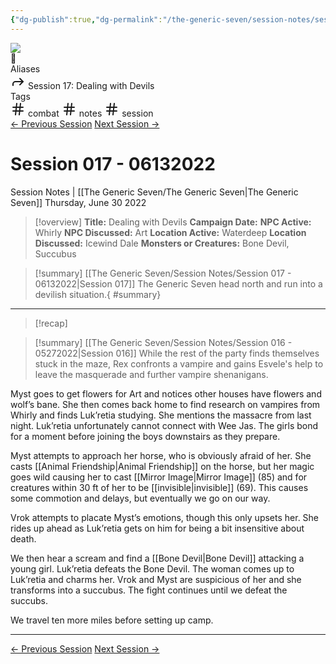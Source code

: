 ```yaml
---
{"dg-publish":true,"dg-permalink":"/the-generic-seven/session-notes/session-17","permalink":"/the-generic-seven/session-notes/session-17/","title":"Dealing with Devils","tags":["combat","notes","session"]}
---
```


<div class="wiki-header">
	<div class="banner-wrapper">
		<div class="banner">
			<img class="banner-image full-width" src="https://www.dndbeyond.com/attachments/4/376/waterdeep-dragon-heist.jpg" style="object-position: 50% 50%">
		</div>
		<div class="banner-icon">
			<div class="icon-box">📝</div>
		</div>
	</div>
	<div class="frontmatter-container">
		<div class="frontmatter-section mod-aliases">
			<span class="frontmatter-section-label">Aliases</span>
			<div class="frontmatter-section-data frontmatter-section-aliases">
				<span class="frontmatter-alias">
					<span class="frontmatter-alias-icon"> <svg xmlns="http://www.w3.org/2000svg" width="24" height="24" viewBox="0 0 24 24" fill="none" stroke="currentColor" stroke-width="2" stroke-linecap="round" stroke-linejoin="round" class="svg-icon lucide-forward"><polyline points="15 17 20 12 15 7"></polyline><path d="M4 18v-2a4 4 0 0 1 4-4h12"></path></svg></span>
					Session 17: Dealing with Devils</span>
			</div>
		</div>
		<div class="frontmatter-section mod-tags">
			<span class="frontmatter-section-label">Tags</span>
			<div class="frontmatter-section-data frontmatter-section-tags">
				<a class="tag"onclick="toggleTagSearch(this)">
					<span class="frontmatter-tag-icon"><svg xmlns="http://www.w3.org/2000/svg" width="24" height="24" viewBox="0 0 24 24" fill="none" stroke="currentColor" stroke-width="2" stroke-linecap="round" stroke-linejoin="round" class="svg-icon lucide-hash"><line x1="4" y1="9" x2="20" y2="9"></line><line x1="4" y1="15" x2="20" y2="15"></line><line x1="10" y1="3" x2="8" y2="21"></line><line x1="16" y1="3" x2="14" y2="21"></line></svg></span>
					combat</a>
				<a class="tag" onclick="toggleTagSearch(this)">
					<span class="frontmatter-tag-icon"><svg xmlns="http://www.w3.org/2000/svg" width="24" height="24" viewBox="0 0 24 24" fill="none" stroke="currentColor" stroke-width="2" stroke-linecap="round" stroke-linejoin="round" class="svg-icon lucide-hash"><line x1="4" y1="9" x2="20" y2="9"></line><line x1="4" y1="15" x2="20" y2="15"></line><line x1="10" y1="3" x2="8" y2="21"></line><line x1="16" y1="3" x2="14" y2="21"></line></svg></span>
					notes</a>
				<a class="tag" onclick="toggleTagSearch(this)">
					<span class="frontmatter-tag-icon"><svg xmlns="http://www.w3.org/2000/svg" width="24" height="24" viewBox="0 0 24 24" fill="none" stroke="currentColor" stroke-width="2" stroke-linecap="round" stroke-linejoin="round" class="svg-icon lucide-hash"><line x1="4" y1="9" x2="20" y2="9"></line><line x1="4" y1="15" x2="20" y2="15"></line><line x1="10" y1="3" x2="8" y2="21"></line><line x1="16" y1="3" x2="14" y2="21"></line></svg></span>
					session</a>
			</div>
		</div>
	</div>
</div>

<div class="session-navbar"><a class="internal-link" href="/the-generic-seven/session-notes/session-16">← Previous Session</a> <a class="internal-link" href="/the-generic-seven/session-notes/session-18">Next Session →</a></div>

# Session 017 - 06132022
<span class="source">Session Notes |</span> [[The Generic Seven/The Generic Seven\|The Generic Seven]]
Thursday, June 30 2022

>[!overview]
>**Title:** Dealing with Devils
>**Campaign Date:**
>**NPC Active:** Whirly
>**NPC Discussed:** Art
>**Location Active:** Waterdeep
>**Location Discussed:** Icewind Dale
>**Monsters or Creatures:** Bone Devil, Succubus

>[!summary] [[The Generic Seven/Session Notes/Session 017 - 06132022\|Session 017]]
>The Generic Seven head north and run into a devilish situation.{ #summary}


---

>[!recap]
>
<div class="transclusion internal-embed is-loaded"><div class="markdown-embed">



>[!summary] [[The Generic Seven/Session Notes/Session 016 - 05272022\|Session 016]]
>While the rest of the party finds themselves stuck in the maze, Rex confronts a vampire and gains Esvele's help to leave the masquerade and further vampire shenanigans. 


</div></div>


Myst goes to get flowers for Art and notices other houses have flowers and wolf’s bane. She then comes back home to find research on vampires from Whirly and finds Luk’retia studying. She mentions the massacre from last night. Luk’retia unfortunately cannot connect with Wee Jas. The girls bond for a moment before joining the boys downstairs as they prepare.

Myst attempts to approach her horse, who is obviously afraid of her. She casts [[Animal Friendship\|Animal Friendship]] on the horse, but her magic goes wild causing her to cast [[Mirror Image\|Mirror Image]] (85) and for creatures within 30 ft of her to be [[invisible\|invisible]] (69). This causes some commotion and delays, but eventually we go on our way.

Vrok attempts to placate Myst’s emotions, though this only upsets her. She rides up ahead as Luk’retia gets on him for being a bit insensitive about death.

We then hear a scream and find a [[Bone Devil\|Bone Devil]] attacking a young girl. Luk’retia defeats the Bone Devil. The woman comes up to Luk’retia and charms her. Vrok and Myst are suspicious of her and she transforms into a succubus. The fight continues until we defeat the succubs.

We travel ten more miles before setting up camp.

---
<div class="session-navbar"><a class="internal-link" href="/the-generic-seven/session-notes/session-16">← Previous Session</a> <a class="internal-link" href="/the-generic-seven/session-notes/session-18">Next Session →</a></div>

<div id="disqus_thread"></div>
